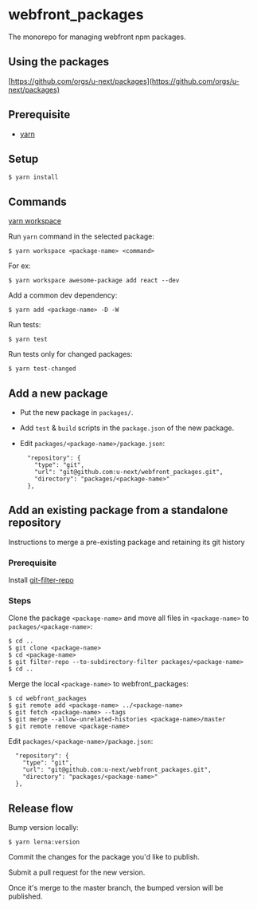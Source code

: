 # webfront_packages

The monorepo for managing webfront npm packages.

## Using the packages

[https://github.com/orgs/u-next/packages](https://github.com/orgs/u-next/packages)

## Prerequisite

- [yarn](https://yarnpkg.com/)

## Setup

```
$ yarn install
```

## Commands

[yarn workspace](https://classic.yarnpkg.com/en/docs/cli/workspace/)

Run `yarn` command in the selected package:

```
$ yarn workspace <package-name> <command>
```

For ex:

```
$ yarn workspace awesome-package add react --dev
```

Add a common dev dependency:

```
$ yarn add <package-name> -D -W
```

Run tests:

```
$ yarn test
```

Run tests only for changed packages:

```
$ yarn test-changed
```

## Add a new package

- Put the new package in `packages/`.
- Add `test` & `build` scripts in the `package.json` of the new package.
- Edit `packages/<package-name>/package.json`:

  ```
    "repository": {
      "type": "git",
      "url": "git@github.com:u-next/webfront_packages.git",
      "directory": "packages/<package-name>"
    },
  ```

## Add an existing package from a standalone repository

Instructions to merge a pre-existing package and retaining its git history

### Prerequisite

Install [git-filter-repo](https://github.com/newren/git-filter-repo/blob/main/INSTALL.md)

### Steps

Clone the package `<package-name>` and move all files in `<package-name>` to `packages/<package-name>`:

```
$ cd ..
$ git clone <package-name>
$ cd <package-name>
$ git filter-repo --to-subdirectory-filter packages/<package-name>
$ cd ..
```

Merge the local `<package-name>` to webfront_packages:

```
$ cd webfront_packages
$ git remote add <package-name> ../<package-name>
$ git fetch <package-name> --tags
$ git merge --allow-unrelated-histories <package-name>/master
$ git remote remove <package-name>
```

Edit `packages/<package-name>/package.json`:

```
  "repository": {
    "type": "git",
    "url": "git@github.com:u-next/webfront_packages.git",
    "directory": "packages/<package-name>"
  },
```

## Release flow

Bump version locally:

```
$ yarn lerna:version
```

Commit the changes for the package you'd like to publish.

Submit a pull request for the new version.

Once it's merge to the master branch, the bumped version will be published.
